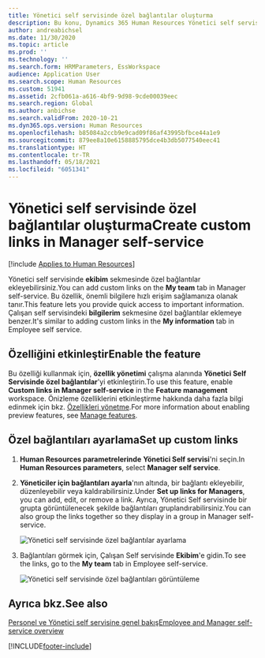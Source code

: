 ```yaml
---
title: Yönetici self servisinde özel bağlantılar oluşturma
description: Bu konu, Dynamics 365 Human Resources Yönetici self servisinde özel bağlantıların nasıl oluşturulacağını açıklamaktadır.
author: andreabichsel
ms.date: 11/30/2020
ms.topic: article
ms.prod: ''
ms.technology: ''
ms.search.form: HRMParameters, EssWorkspace
audience: Application User
ms.search.scope: Human Resources
ms.custom: 51941
ms.assetid: 2cfb061a-a616-4bf9-9d98-9cde00039eec
ms.search.region: Global
ms.author: anbichse
ms.search.validFrom: 2020-10-21
ms.dyn365.ops.version: Human Resources
ms.openlocfilehash: b85084a2ccb9e9cad09f86af43995bfbce44a1e9
ms.sourcegitcommit: 879ee8a10e6158885795dce4b3db5077540eec41
ms.translationtype: HT
ms.contentlocale: tr-TR
ms.lasthandoff: 05/18/2021
ms.locfileid: "6051341"
---
```

# <a name="create-custom-links-in-manager-self-service"></a><span data-ttu-id="7ceae-103">Yönetici self servisinde özel bağlantılar oluşturma</span><span class="sxs-lookup"><span data-stu-id="7ceae-103">Create custom links in Manager self-service</span></span>

[!include [Applies to Human Resources](../includes/applies-to-hr.md)]

<span data-ttu-id="7ceae-104">Yönetici self servisinde **ekibim** sekmesinde özel bağlantılar ekleyebilirsiniz.</span><span class="sxs-lookup"><span data-stu-id="7ceae-104">You can add custom links on the **My team** tab in Manager self-service.</span></span> <span data-ttu-id="7ceae-105">Bu özellik, önemli bilgilere hızlı erişim sağlamanıza olanak tanır.</span><span class="sxs-lookup"><span data-stu-id="7ceae-105">This feature lets you provide quick access to important information.</span></span> <span data-ttu-id="7ceae-106">Çalışan self servisindeki **bilgilerim** sekmesine özel bağlantılar eklemeye benzer.</span><span class="sxs-lookup"><span data-stu-id="7ceae-106">It's similar to adding custom links in the **My information** tab in Employee self service.</span></span>

## <a name="enable-the--feature"></a><span data-ttu-id="7ceae-107">Özelliğini etkinleştir</span><span class="sxs-lookup"><span data-stu-id="7ceae-107">Enable the  feature</span></span>

<span data-ttu-id="7ceae-108">Bu özelliği kullanmak için, **özellik yönetimi** çalışma alanında **Yönetici Self Servisinde özel bağlantılar**'yi etkinleştirin.</span><span class="sxs-lookup"><span data-stu-id="7ceae-108">To use this feature, enable **Custom links in Manager self-service** in the **Feature management** workspace.</span></span> <span data-ttu-id="7ceae-109">Önizleme özelliklerini etkinleştirme hakkında daha fazla bilgi edinmek için bkz. [Özellikleri yönetme](hr-admin-manage-features.md).</span><span class="sxs-lookup"><span data-stu-id="7ceae-109">For more information about enabling preview features, see [Manage features](hr-admin-manage-features.md).</span></span>

## <a name="set-up-custom-links"></a><span data-ttu-id="7ceae-110">Özel bağlantıları ayarlama</span><span class="sxs-lookup"><span data-stu-id="7ceae-110">Set up custom links</span></span>

1. <span data-ttu-id="7ceae-111">**Human Resources parametrelerinde** **Yönetici Self servisi**'ni seçin.</span><span class="sxs-lookup"><span data-stu-id="7ceae-111">In **Human Resources parameters**, select **Manager self service**.</span></span>

2. <span data-ttu-id="7ceae-112">**Yöneticiler için bağlantıları ayarla**'nın altında, bir bağlantı ekleyebilir, düzenleyebilir veya kaldırabilirsiniz.</span><span class="sxs-lookup"><span data-stu-id="7ceae-112">Under **Set up links for Managers**, you can add, edit, or remove a link.</span></span> <span data-ttu-id="7ceae-113">Ayrıca, Yönetici Self servisinde bir grupta görüntülenecek şekilde bağlantıları gruplandırabilirsiniz.</span><span class="sxs-lookup"><span data-stu-id="7ceae-113">You can also group the links together so they display in a group in Manager self-service.</span></span>

   ![Yönetici self servisinde özel bağlantılar ayarlama](./media/hr-employee-manager-self-service-custom-links-setup.png)

3. <span data-ttu-id="7ceae-115">Bağlantıları görmek için, Çalışan Self servisinde **Ekibim**'e gidin.</span><span class="sxs-lookup"><span data-stu-id="7ceae-115">To see the links, go to the **My team** tab in Employee self-service.</span></span>

   ![Yönetici self servisinde özel bağlantıları görüntüleme](./media/hr-employee-manager-self-service-custom-links-view.png)

## <a name="see-also"></a><span data-ttu-id="7ceae-117">Ayrıca bkz.</span><span class="sxs-lookup"><span data-stu-id="7ceae-117">See also</span></span>

[<span data-ttu-id="7ceae-118">Personel ve Yönetici self servisine genel bakış</span><span class="sxs-lookup"><span data-stu-id="7ceae-118">Employee and Manager self-service overview</span></span>](hr-employee-manager-self-service-overview.md)


[!INCLUDE[footer-include](../includes/footer-banner.md)]